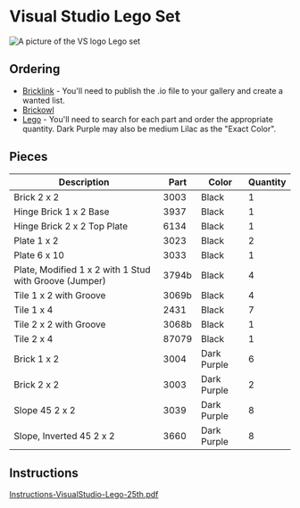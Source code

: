 # Visual Studio Lego Set

![A picture of the VS logo Lego set](https://raw.githubusercontent.com/microsoft/VisualStudioSwag/main/Visual%20Studio%2025th%20Anniversary/Visual%20Studio%202022%20Lego%20Product%20Icon/VisualStudio25-TransparentBackground.png)

## Ordering

* [Bricklink](https://www.bricklink.com/) - You'll need to publish the .io file to your gallery and create a wanted list.
* [Brickowl](https://www.brickowl.com/wishlist/view/jfversluis/visual-studio-25th-anniversary) 
* [Lego](https://www.lego.com/en-us/page/static/pick-a-brick) - You'll need to search for each part and order the appropriate quantity. Dark Purple may also be medium Lilac as the "Exact Color".

## Pieces

| Description                                            | Part  | Color       | Quantity |
| ------------------------------------------------------ | ----- | ----------- | -------- |
| Brick 2 x 2                                            | 3003  | Black       | 1        |
| Hinge Brick 1 x 2 Base                                 | 3937  | Black       | 1        |
| Hinge Brick 2 x 2 Top Plate                            | 6134  | Black       | 1        |
| Plate 1 x 2                                            | 3023  | Black       | 2        |
| Plate 6 x 10                                           | 3033  | Black       | 1        |
| Plate, Modified 1 x 2 with 1 Stud with Groove (Jumper) | 3794b | Black       | 4        |
| Tile 1 x 2 with Groove                                 | 3069b | Black       | 4        |
| Tile 1 x 4                                             | 2431  | Black       | 7        |
| Tile 2 x 2 with Groove                                 | 3068b | Black       | 1        |
| Tile 2 x 4                                             | 87079 | Black       | 1        |
| Brick 1 x 2                                            | 3004  | Dark Purple | 6        |
| Brick 2 x 2                                            | 3003  | Dark Purple | 2        |
| Slope 45 2 x 2                                         | 3039  | Dark Purple | 8        |
| Slope, Inverted 45 2 x 2                               | 3660  | Dark Purple | 8        |


## Instructions

[Instructions-VisualStudio-Lego-25th.pdf](https://github.com/microsoft/VisualStudioSwag/blob/main/Visual%20Studio%2025th%20Anniversary/Visual%20Studio%202022%20Lego%20Product%20Icon/Instructions-VisualStudio-Lego-25th.pdf)

